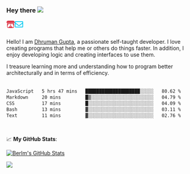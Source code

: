### Hey there <img src="https://media.giphy.com/media/hvRJCLFzcasrR4ia7z/giphy.gif" width="25px">

<a href="https://itch.io/profile/berlm">
  <img align="left" alt="Berlm's Itch" width="22px" src="/assets/itch-io.svg" />
</a>
<a href="mailto:me@berlm.me">
  <img align="left" alt="Email Berlm" width="22px" src="/assets/envelope.svg" />
</a>

<br />  
<br />  
  
Hello! I am [Dhruman Gupta](https://berlm.me/), a passionate self-taught developer. I love creating programs that help me or others do things faster. In addition, I enjoy developing logic and creating interfaces to use them.  

I treasure learning more and understanding how to program better architecturally and in terms of efficiency.  
<br />

<!--START_SECTION:waka-->
```text
JavaScript   5 hrs 47 mins   ████████████████████░░░░░   80.62 % 
Markdown     20 mins         █▒░░░░░░░░░░░░░░░░░░░░░░░   04.79 % 
CSS          17 mins         █░░░░░░░░░░░░░░░░░░░░░░░░   04.09 % 
Bash         13 mins         ▓░░░░░░░░░░░░░░░░░░░░░░░░   03.11 % 
Text         11 mins         ▓░░░░░░░░░░░░░░░░░░░░░░░░   02.76 % 
```
<!--END_SECTION:waka-->
<br />  
  
📈 **My GitHub Stats**:  
  
[![Berlm's GitHub Stats](https://github-readme-stats.vercel.app/api?username=dhrumangupta&theme=gotham&show_icons=true&count_private=true)](https://berlm.me)  
  
<img src="https://github-readme-streak-stats.herokuapp.com/?user=DhrumanGupta&theme=dark">  
